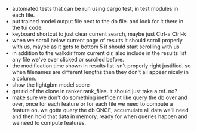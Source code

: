 - automated tests that can be run using cargo test, in test modules in each file.
- put trained model output file next to the db file. and look for it there in the tui code.
- keyboard shortcut to just clear current search, maybe just Ctrl-a Ctrl-k
- when we scroll below current page of results it should scroll properly with us, maybe as it gets to bottom 5 it should start scrolling with us
- in addition to the walkdir from current dir, also include in the results list any file we've ever clicked or scrolled before.
- the modification time shown in results list isn't properly right justified. so when filenames are different lengths then they don't all appear nicely in a column.
- show the lightgbm model score
- get rid of the clone in ranker.rank_files. it should just take a ref. no?
- make sure we don't do something inefficeint like query the db over and over, once for each feature or for each file we need to compute a feature on. we gotta query the db ONCE, accumulate all data we'll need and then hold that data in memory, ready for when queries happen and we need to compute features.
